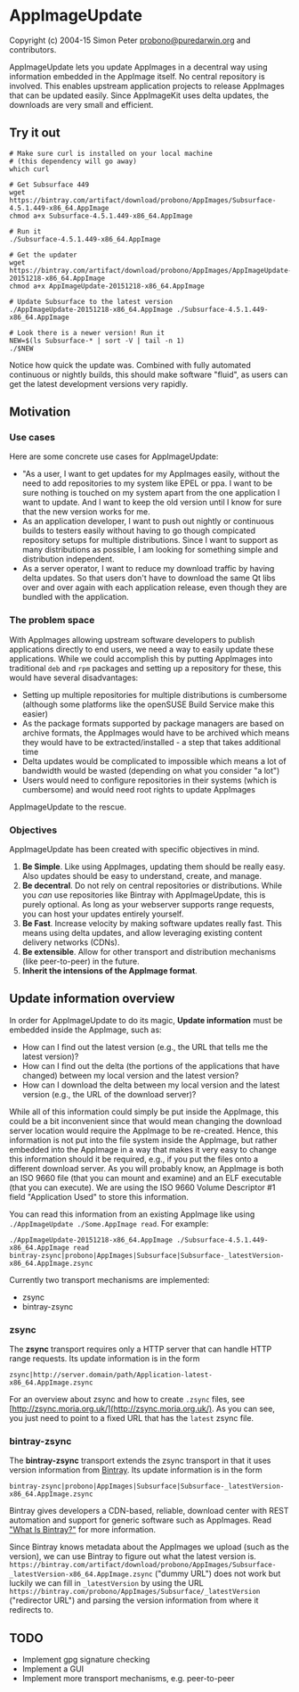 # AppImageUpdate

Copyright (c) 2004-15 Simon Peter <probono@puredarwin.org> and contributors.

AppImageUpdate lets you update AppImages in a decentral way using information embedded in the AppImage itself. No central repository is involved. This enables upstream application projects to release AppImages that can be updated easily. Since AppImageKit uses delta updates, the downloads are very small and efficient.

## Try it out

```
# Make sure curl is installed on your local machine
# (this dependency will go away)
which curl

# Get Subsurface 449
wget https://bintray.com/artifact/download/probono/AppImages/Subsurface-4.5.1.449-x86_64.AppImage
chmod a+x Subsurface-4.5.1.449-x86_64.AppImage

# Run it
./Subsurface-4.5.1.449-x86_64.AppImage

# Get the updater
wget https://bintray.com/artifact/download/probono/AppImages/AppImageUpdate-20151218-x86_64.AppImage
chmod a+x AppImageUpdate-20151218-x86_64.AppImage

# Update Subsurface to the latest version
./AppImageUpdate-20151218-x86_64.AppImage ./Subsurface-4.5.1.449-x86_64.AppImage

# Look there is a newer version! Run it
NEW=$(ls Subsurface-* | sort -V | tail -n 1)
./$NEW
```

Notice how quick the update was. Combined with fully automated continuous or nightly builds, this should make software "fluid", as users can get the latest development versions very rapidly.

## Motivation

### Use cases

Here are some concrete use cases for AppImageUpdate:

 * "As a user, I want to get updates for my AppImages easily, without the need to add repositories to my system like EPEL or ppa. I want to be sure nothing is touched on my system apart from the one application I want to update. And I want to keep the old version until I know for sure that the new version works for me.
 * As an application developer, I want to push out nightly or continuous builds to testers easily without having to go though compicated repository setups for multiple distributions. Since I want to support as many distributions as possible, I am looking for something simple and distribution independent.
 * As a server operator, I want to reduce my download traffic by having delta updates. So that users don't have to download the same Qt libs over and over again with each application release, even though they are bundled with the application.

### The problem space

With AppImages allowing upstream software developers to publish applications directly to end users, we need a way to easily update these applications. While we could accomplish this by putting AppImages into traditional `deb` and `rpm` packages and setting up a repository for these, this would have several disadvantages:

 * Setting up multiple repositories for multiple distributions is cumbersome (although some platforms like the openSUSE Build Service make this easier)
 * As the package formats supported by package managers are based on archive formats, the AppImages would have to be archived which means they would have to be extracted/installed - a step that takes additional time
 * Delta updates would be complicated to impossible which means a lot of bandwidth would be wasted (depending on what you consider "a lot")
 * Users would need to configure repositories in their systems (which is cumbersome) and would need root rights to update AppImages

AppImageUpdate to the rescue.

### Objectives

AppImageUpdate has been created with specific objectives in mind.

 1. __Be Simple__. Like using AppImages, updating them should be really easy. Also updates should be easy to understand, create, and manage.
 2. __Be decentral__. Do not rely on central repositories or distributions. While you _can_ use repositories like Bintray with AppImageUpdate, this is purely optional. As long as your webserver supports range requests, you can host your updates entirely yourself.
 3. __Be Fast__. Increase velocity by making software updates really fast. This means using delta updates, and allow leveraging existing content delivery networks (CDNs).
 4. __Be extensible__. Allow for other transport and distribution mechanisms (like peer-to-peer) in the future.
 5. __Inherit the intensions of the AppImage format__.

## Update information overview

In order for AppImageUpdate to do its magic, __Update information__ must be embedded inside the AppImage, such as:
 * How can I find out the latest version (e.g., the URL that tells me the latest version)?
 * How can I find out the delta (the portions of the applications that have changed) between my local version and the latest version?
 * How can I download the delta between my local version and the latest version (e.g., the URL of the download server)?

While all of this information could simply be put inside the AppImage, this could be a bit inconvenient since that would mean changing the download server location would require the AppImage to be re-created. Hence, this information is not put into the file system inside the AppImage, but rather embedded into the AppImage in a way that makes it very easy to change this information should it be required, e.g., if you put the files onto a different download server. As you will probably know, an AppImage is both an ISO 9660 file (that you can mount and examine) and an ELF executable (that you can execute). We are using the ISO 9660 Volume Descriptor #1 field "Application Used" to store this information.

You can read this information from an existing AppImage like using `./AppImageUpdate ./Some.AppImage read`. For example:

```
./AppImageUpdate-20151218-x86_64.AppImage ./Subsurface-4.5.1.449-x86_64.AppImage read
bintray-zsync|probono|AppImages|Subsurface|Subsurface-_latestVersion-x86_64.AppImage.zsync
```

Currently two transport mechanisms are implemented:
 * zsync
 * bintray-zsync
 
### zsync

The __zsync__ transport requires only a HTTP server that can handle HTTP range requests. Its update information is in the form

```
zsync|http://server.domain/path/Application-latest-x86_64.AppImage.zsync
```

For an overview about zsync and how to create `.zsync` files, see [http://zsync.moria.org.uk/](http://zsync.moria.org.uk/).
As you can see, you just need to point to a fixed URL that has the `latest` zsync file. 

### bintray-zsync

The __bintray-zsync__ transport extends the zsync transport in that it uses version information from [Bintray](https://bintray.com/). Its update information is in the form

```
bintray-zsync|probono|AppImages|Subsurface|Subsurface-_latestVersion-x86_64.AppImage.zsync
```

Bintray gives developers a CDN-based, reliable, download center with REST automation and support for generic software such as AppImages. Read ["What Is Bintray?"](https://bintray.com/docs/usermanual/whatisbintray/whatisbintray_whatisbintray.html) for more information.

Since Bintray knows metadata about the AppImages we upload (such as the version), we can use Bintray to figure out what the latest version is. `https://bintray.com/artifact/download/probono/AppImages/Subsurface-_latestVersion-x86_64.AppImage.zsync` ("dummy URL") does not work but luckily we can fill in `_latestVersion` by using the URL `https://bintray.com/probono/AppImages/Subsurface/_latestVersion` ("redirector URL") and parsing the version information from where it redirects to.

## TODO

 * Implement gpg signature checking
 * Implement a GUI
 * Implement more transport mechanisms, e.g. peer-to-peer
